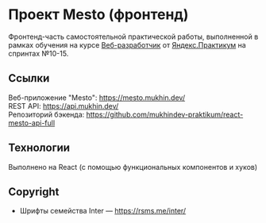 # Проект Mesto (фронтенд)

Фронтенд-часть самостоятельной практической работы, выполненной в рамках обучения на курсе [Веб-разработчик](https://praktikum.yandex.ru/web) от [Яндекс.Практикум](https://praktikum.yandex.ru) на спринтах №10-15.

## Ссылки

Веб-приложение "Mesto": https://mesto.mukhin.dev/  
REST API: https://api.mukhin.dev/  
Репозиторий бэкенда: https://github.com/mukhindev-praktikum/react-mesto-api-full

## Технологии

Выполнено на React (с помощью функциональных компонентов и хуков)

## Copyright

* Шрифты семейства Inter — https://rsms.me/inter/
